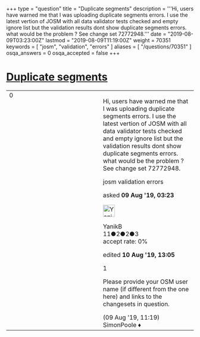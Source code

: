 +++
type = "question"
title = "Duplicate segments"
description = '''Hi, users have warned me that I was uploading duplicate segments errors. I use the latest vertion of JOSM with all data validator tests checked and empty ignore list but the validation results dont show duplicate segments errors. what would be the problem ? See change set 72772948.'''
date = "2019-08-09T03:23:00Z"
lastmod = "2019-08-09T11:19:00Z"
weight = 70351
keywords = [ "josm", "validation", "errors" ]
aliases = [ "/questions/70351" ]
osqa_answers = 0
osqa_accepted = false
+++

<div class="headNormal">

# [Duplicate segments](/questions/70351/duplicate-segments)

</div>

<div id="main-body">

<div id="askform">

<table id="question-table" style="width:100%;">
<colgroup>
<col style="width: 50%" />
<col style="width: 50%" />
</colgroup>
<tbody>
<tr>
<td style="width: 30px; vertical-align: top"><div class="vote-buttons">
<span id="post-70351-upvote" class="ajax-command post-vote up" rel="nofollow" title="I like this post (click again to cancel)"> </span>
<div id="post-70351-score" class="post-score" title="current number of votes">
0
</div>
<span id="post-70351-downvote" class="ajax-command post-vote down" rel="nofollow" title="I dont like this post (click again to cancel)"> </span> <span id="favorite-mark" class="ajax-command favorite-mark" rel="nofollow" title="mark/unmark this question as favorite (click again to cancel)"> </span>
<div id="favorite-count" class="favorite-count">
&#10;</div>
</div></td>
<td><div id="item-right">
<div class="question-body">
<p>Hi, users have warned me that I was uploading duplicate segments errors. I use the latest vertion of JOSM with all data validator tests checked and empty ignore list but the validation results dont show duplicate segments errors. what would be the problem ? See change set 72772948.</p>
</div>
<div id="question-tags" class="tags-container tags">
<span class="post-tag tag-link-josm" rel="tag" title="see questions tagged &#39;josm&#39;">josm</span> <span class="post-tag tag-link-validation" rel="tag" title="see questions tagged &#39;validation&#39;">validation</span> <span class="post-tag tag-link-errors" rel="tag" title="see questions tagged &#39;errors&#39;">errors</span>
</div>
<div id="question-controls" class="post-controls">
&#10;</div>
<div class="post-update-info-container">
<div class="post-update-info post-update-info-user">
<p>asked <strong>09 Aug '19, 03:23</strong></p>
<img src="https://secure.gravatar.com/avatar/99fbe0e909b11c12604c1cd9fa034b14?s=32&amp;d=identicon&amp;r=g" class="gravatar" width="32" height="32" alt="YanikB&#39;s gravatar image" />
<p><span>YanikB</span><br />
<span class="score" title="11 reputation points">11</span><span title="2 badges"><span class="badge1">●</span><span class="badgecount">2</span></span><span title="2 badges"><span class="silver">●</span><span class="badgecount">2</span></span><span title="3 badges"><span class="bronze">●</span><span class="badgecount">3</span></span><br />
<span class="accept_rate" title="Rate of the user&#39;s accepted answers">accept rate:</span> <span title="YanikB has no accepted answers">0%</span></p>
</div>
<div class="post-update-info post-update-info-edited">
<p><span> edited <strong>10 Aug '19, 13:05</strong> </span></p>
</div>
</div>
<div id="comments-container-70351" class="comments-container">
<span id="70354"></span>
<div id="comment-70354" class="comment">
<div id="post-70354-score" class="comment-score">
1
</div>
<div class="comment-text">
<p>Please provide your OSM user name (if different from the one here) and links to the changesets in question.</p>
</div>
<div id="comment-70354-info" class="comment-info">
<span class="comment-age">(09 Aug '19, 11:19)</span> <span class="comment-user userinfo">SimonPoole ♦</span>
</div>
</div>
</div>
<div id="comment-tools-70351" class="comment-tools">
&#10;</div>
<div class="clear">
&#10;</div>
<div id="comment-70351-form-container" class="comment-form-container">
&#10;</div>
<div class="clear">
&#10;</div>
</div></td>
</tr>
</tbody>
</table>

</div>

</div>

